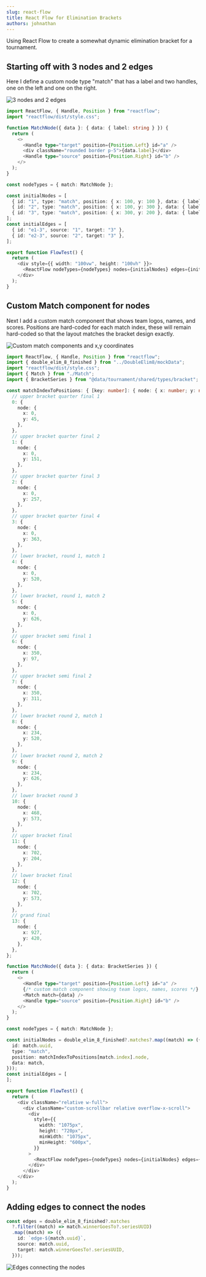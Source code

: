 ```yaml
---
slug: react-flow
title: React Flow for Elimination Brackets
authors: johnathan
---
```


Using React Flow to create a somewhat dynamic elimination bracket for a tournament.

<!-- truncate -->

## Starting off with 3 nodes and 2 edges

Here I define a custom node type "match" that has a label and two handles, one on the left and one on the right.

![3 nodes and 2 edges](3-nodes-2-edges.png)

```ts
import ReactFlow, { Handle, Position } from "reactflow";
import "reactflow/dist/style.css";

function MatchNode({ data }: { data: { label: string } }) {
  return (
    <>
      <Handle type="target" position={Position.Left} id="a" />
      <div className="rounded border p-5">{data.label}</div>
      <Handle type="source" position={Position.Right} id="b" />
    </>
  );
}

const nodeTypes = { match: MatchNode };

const initialNodes = [
  { id: "1", type: "match", position: { x: 100, y: 100 }, data: { label: "Match 1" } },
  { id: "2", type: "match", position: { x: 100, y: 300 }, data: { label: "Match 2" } },
  { id: "3", type: "match", position: { x: 300, y: 200 }, data: { label: "Match 3" } },
];
const initialEdges = [
  { id: "e1-3", source: "1", target: "3" },
  { id: "e2-3", source: "2", target: "3" },
];

export function FlowTest() {
  return (
    <div style={{ width: "100vw", height: "100vh" }}>
      <ReactFlow nodeTypes={nodeTypes} nodes={initialNodes} edges={initialEdges} />
    </div>
  );
}

```

## Custom Match component for nodes

Next I add a custom match component that shows team logos, names, and scores. Positions are hard-coded for each match index, these will remain hard-coded so that the layout matches the bracket design exactly.

![Custom match components and x,y coordinates](match-components.png)

```ts
import ReactFlow, { Handle, Position } from "reactflow";
import { double_elim_8_finished } from "../DoubleElim8/mockData";
import "reactflow/dist/style.css";
import { Match } from "./Match";
import { BracketSeries } from "@data/tournament/shared/types/bracket";

const matchIndexToPositions: { [key: number]: { node: { x: number; y: number } } } = {
  // upper bracket quarter final 1
  0: {
    node: {
      x: 0,
      y: 45,
    },
  },
  // upper bracket quarter final 2
  1: {
    node: {
      x: 0,
      y: 151,
    },
  },
  // upper bracket quarter final 3
  2: {
    node: {
      x: 0,
      y: 257,
    },
  },
  // upper bracket quarter final 4
  3: {
    node: {
      x: 0,
      y: 363,
    },
  },
  // lower bracket, round 1, match 1
  4: {
    node: {
      x: 0,
      y: 520,
    },
  },
  // lower bracket, round 1, match 2
  5: {
    node: {
      x: 0,
      y: 626,
    },
  },
  // upper bracket semi final 1
  6: {
    node: {
      x: 350,
      y: 97,
    },
  },
  // upper bracket semi final 2
  7: {
    node: {
      x: 350,
      y: 311,
    },
  },
  // lower bracket round 2, match 1
  8: {
    node: {
      x: 234,
      y: 520,
    },
  },
  // lower bracket round 2, match 2
  9: {
    node: {
      x: 234,
      y: 626,
    },
  },
  // lower bracket round 3
  10: {
    node: {
      x: 468,
      y: 573,
    },
  },
  // upper bracket final
  11: {
    node: {
      x: 702,
      y: 204,
    },
  },
  // lower bracket final
  12: {
    node: {
      x: 702,
      y: 573,
    },
  },
  // grand final
  13: {
    node: {
      x: 927,
      y: 420,
    },
  },
};

function MatchNode({ data }: { data: BracketSeries }) {
  return (
    <>
      <Handle type="target" position={Position.Left} id="a" />
      {/* custom match component showing team logos, names, scores */}
      <Match match={data} />
      <Handle type="source" position={Position.Right} id="b" />
    </>
  );
}

const nodeTypes = { match: MatchNode };

const initialNodes = double_elim_8_finished?.matches?.map((match) => ({
  id: match.uuid,
  type: "match",
  position: matchIndexToPositions[match.index].node,
  data: match,
}));
const initialEdges = [
];

export function FlowTest() {
  return (
    <div className="relative w-full">
      <div className="custom-scrollbar relative overflow-x-scroll">
        <div
          style={{
            width: "1075px",
            height: "720px",
            minWidth: "1075px",
            minHeight: "600px",
          }}
        >
          <ReactFlow nodeTypes={nodeTypes} nodes={initialNodes} edges={initialEdges} />
        </div>
      </div>
    </div>
  );
}

```

## Adding edges to connect the nodes

```ts
const edges = double_elim_8_finished?.matches
  ?.filter((match) => match.winnerGoesTo?.seriesUUID)
  .map((match) => ({
    id: `edge-${match.uuid}`,
    source: match.uuid,
    target: match.winnerGoesTo!.seriesUUID,
  }));
```


![Edges connecting the nodes](edges.png)


